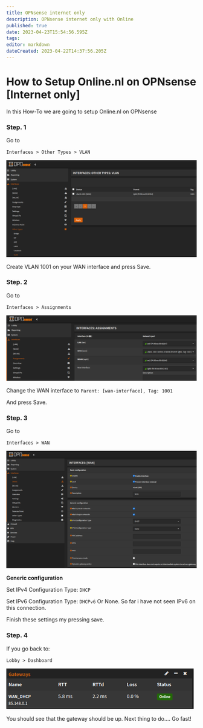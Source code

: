 ```yaml
---
title: OPNsense internet only
description: OPNsense internet only with Online
published: true
date: 2023-04-23T15:54:56.595Z
tags: 
editor: markdown
dateCreated: 2023-04-22T14:37:56.205Z
---
```


# How to Setup Online.nl on OPNsense [Internet only]

In this How-To we are going to setup Online.nl on OPNsense

### Step. 1

Go to

```
Interfaces > Other Types > VLAN
```

![VLANs](/images/online/opnsense-internet-only/iface_other_vlan.png)

Create VLAN 1001 on your WAN interface and press Save.

### Step. 2
Go to

```
Interfaces > Assignments
```

![Assignments](/images/online/opnsense-internet-only/iface_assignments.png)

Change the WAN interface to ```Parent: [wan-interface], Tag: 1001```

And press Save.

### Step. 3
Go to

```
Interfaces > WAN
```

![InterfaceWAN](/images/online/opnsense-internet-only/iface_wan.png)

**Generic configuration**

Set IPv4 Configuration Type: ```DHCP```

Set IPv6 Configuration Type: ```DHCPv6```
Or None. So far i have not seen IPv6 on this connection.

Finish these settings my pressing save.

### Step. 4
If you go back to:
```
Lobby > Dashboard
```

![Gateway](/images/online/opnsense-internet-only/gateway.png)

You should see that the gateway should be up.
Next thing to do.... Go fast!